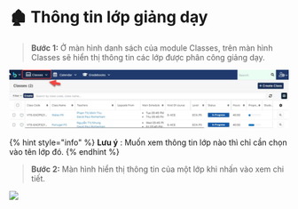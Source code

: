 # 🏚 Thông tin lớp giảng dạy

> **Bước 1:** Ở màn hình danh sách của module Classes, trên màn hình Classes sẽ hiển thị thông tin các lớp được phân công giảng dạy.

![](<../.gitbook/assets/thong tin 2.jpg>)

{% hint style="info" %}
**Lưu ý** : Muốn xem thông tin lớp nào thì chỉ cần chọn vào tên lớp đó.
{% endhint %}

> **Bước 2:** Màn hình hiển thị thông tin của một lớp khi nhấn vào xem chi tiết.

![](../.gitbook/assets/thôngtn3.jpg)

